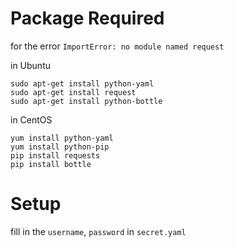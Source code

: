 # Package Required

for the error `ImportError: no module named request`


in Ubuntu
```
sudo apt-get install python-yaml
sudo apt-get install request
sudo apt-get install python-bottle
```


in CentOS

```
yum install python-yaml
yum install python-pip
pip install requests
pip install bottle

```

# Setup 

fill in the `username`, `password` in `secret.yaml`
